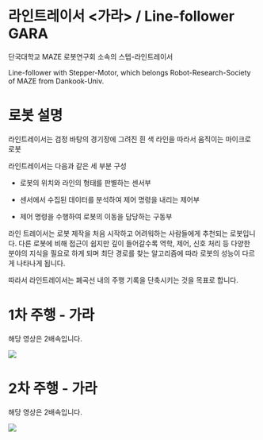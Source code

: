 # 라인트레이서 <가라> / Line-follower GARA

단국대학교 MAZE 로봇연구회 소속의 스텝-라인트레이서

Line-follower with Stepper-Motor, which belongs Robot-Research-Society of MAZE from Dankook-Univ.

# 로봇 설명

라인트레이서는 검정 바탕의 경기장에 그려진 흰 색 라인을 따라서 움직이는 마이크로 로봇

라인트레이서는 다음과 같은 세 부분 구성

- 로봇의 위치와 라인의 형태를 판별하는 센서부

- 센서에서 수집된 데이터를 분석하여 제어 명령을 내리는 제어부

- 제어 명령을 수행하여 로봇의 이동을 담당하는 구동부

라인 트레이서는 로봇 제작을 처음 시작하고 어려워하는 사람들에게 추천되는 로봇입니다. 다른 로봇에 비해 접근이 쉽지만 깊이 들어갈수록 역학, 제어, 신호 처리 등 다양한 분야의 지식을 필요로 하게 되며 최단 경로를 찾는 알고리즘에 따라 로봇의 성능이 다르게 나타나게 됩니다.

따라서 라인트레이서는 폐곡선 내의 주행 기록을 단축시키는 것을 목표로 합니다.

# 1차 주행 - 가라

해당 영상은 2배속입니다.

![](./image/1차.gif)

# 2차 주행 - 가라

해당 영상은 2배속입니다.

![](./image/2차.gif)